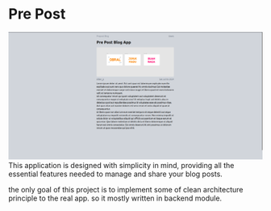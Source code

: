 # Pre Post

![alt text](docs/image-preview.png)
This application is designed with simplicity in mind, providing all the essential features needed to manage and share your blog posts.

the only goal of this project is to implement some of clean architecture principle to the real app. so it mostly written in backend module.


